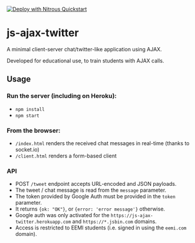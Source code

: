 [![Deploy with Nitrous Quickstart](https://nitrous-image-icons.s3.amazonaws.com/quickstart.svg)](https://www.nitrous.io/quickstart)

# js-ajax-twitter

A minimal client-server chat/twitter-like application using AJAX.

Developed for educational use, to train students with AJAX calls.

## Usage

### Run the server (including on Heroku):

- `npm install`
- `npm start`

### From the browser:

- `/index.html` renders the received chat messages in real-time (thanks to socket.io)
- `/client.html` renders a form-based client
<!--
- `/client-remote.html` renders a form-based client that POSTs to https://js-ajax-twitter.herokuapp.com/tweet
- `/index-ajax.html` renders an AJAX-based client
- `/index-ajax-remote.html` renders an AJAX-based client that POSTs to https://js-ajax-twitter.herokuapp.com/tweet
- `/index-test.html` renders a form-based client that POSTs to http://httpbin.org/post
-->

### API

- POST `/tweet` endpoint accepts URL-encoded and JSON payloads.
- The tweet / chat message is read from the `message` parameter.
- The token provided by Google Auth must be provided in the `token` parameter.
- It returns `{ok: "OK"}`, or `{error: 'error message'}` otherwise.
- Google auth was only activated for the `https://js-ajax-twitter.herokuapp.com` and `https://*.jsbin.com` domains.
- Access is restricted to EEMI students (i.e. signed in using the `eemi.com` domain).
